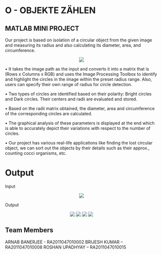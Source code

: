 # O - OBJEKTE ZÄHLEN
## MATLAB MINI PROJECT 

Our project is based on isolation of a circular object from the given image and measuring its radius and also calculating its diameter, area, and circumference.

<p align = "center">
<img src = "https://user-images.githubusercontent.com/90834830/182696174-38d73c61-01ec-4767-be59-41789bb0d90b.png">
</p>


•	It takes the image path as the input and converts it into a matrix that is (Rows x Columns x RGB) and uses the Image Processing Toolbox to identify and highlight the circles in the image within the preset radius range. Also, users can specify their own range of radius for circle detection.

•	 Two types of circles are identified based on their polarity: Bright circles and Dark circles. Their centers and radii are evaluated and stored.

•	Based on the radii matrix obtained, the diameter, area and circumference of the corresponding circles are calculated.

•	The graphical analysis of these parameters is displayed at the end which is able to accurately depict their variations with respect to the number of circles.

•	Our project has various real-life applications like finding the lost circular object, we can sort out the objects by their details such as their approx., counting cocci organisms, etc.


# Output

Input 

<p align = "center">
<img src = "https://user-images.githubusercontent.com/90834830/182696298-d9ce0e38-fb8d-4ca2-930a-fc9185b9da3e.png">
</p>


Output
<p align = "center">
<img src = "https://user-images.githubusercontent.com/90834830/182696305-b2dd1e5a-688f-4dd0-a88a-ea95795bc9c6.png">

<img src = "https://user-images.githubusercontent.com/90834830/182696992-fa83a988-caa2-4ce2-b512-830f9b3140c3.png">

<img src = "https://user-images.githubusercontent.com/90834830/182697003-fcad4c30-c12f-4a14-8f04-2ef38fbaf82c.png">

<img src = "https://user-images.githubusercontent.com/90834830/182697018-38ed078c-06c4-4e6c-b6c9-eaf90d2372ba.png">

</p>

## Team Members

ARNAB BANERJEE - RA2011047010002
BRIJESH KUMAR – RA2011047010008
ROSHAN UPADHYAY – RA2011047010015

